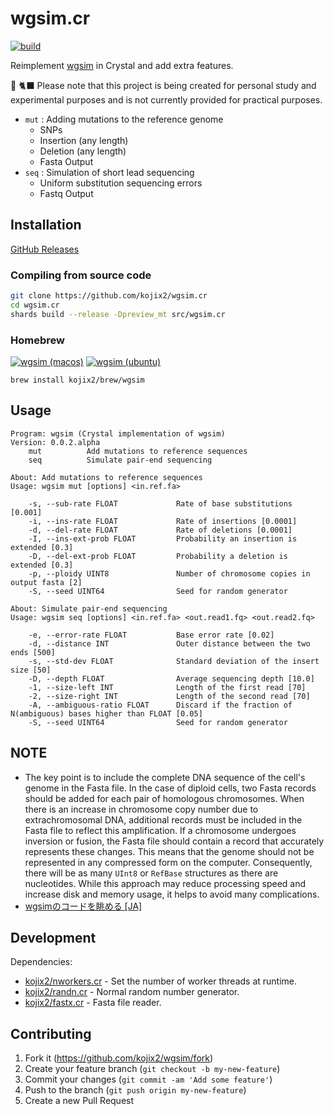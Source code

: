 # wgsim.cr

[![build](https://github.com/kojix2/wgsim.cr/actions/workflows/build.yml/badge.svg)](https://github.com/kojix2/wgsim.cr/actions/workflows/build.yml)

Reimplement [wgsim](https://github.com/lh3/wgsim) in Crystal and add extra features.

:yarn: :black_cat: Please note that this project is being created for personal study and experimental purposes and is not currently provided for practical purposes.

- `mut` : Adding mutations to the reference genome
  - SNPs
  - Insertion (any length)
  - Deletion (any length)
  - Fasta Output
- `seq` : Simulation of short lead sequencing
  - Uniform substitution sequencing errors
  - Fastq Output

## Installation

[GitHub Releases](https://github.com/kojix2/wgsim.cr/releases/latest)

### Compiling from source code

```sh
git clone https://github.com/kojix2/wgsim.cr
cd wgsim.cr
shards build --release -Dpreview_mt src/wgsim.cr
```

### Homebrew

[![wgsim (macos)](https://github.com/kojix2/homebrew-brew/actions/workflows/wgsim-macos.yml/badge.svg)](https://github.com/kojix2/homebrew-brew/actions/workflows/wgsim-macos.yml)
[![wgsim (ubuntu)](https://github.com/kojix2/homebrew-brew/actions/workflows/wgsim-ubuntu.yml/badge.svg)](https://github.com/kojix2/homebrew-brew/actions/workflows/wgsim-ubuntu.yml)

```
brew install kojix2/brew/wgsim
```

## Usage

```
Program: wgsim (Crystal implementation of wgsim)
Version: 0.0.2.alpha
    mut          Add mutations to reference sequences
    seq          Simulate pair-end sequencing
```

```
About: Add mutations to reference sequences
Usage: wgsim mut [options] <in.ref.fa>

    -s, --sub-rate FLOAT             Rate of base substitutions [0.001]
    -i, --ins-rate FLOAT             Rate of insertions [0.0001]
    -d, --del-rate FLOAT             Rate of deletions [0.0001]
    -I, --ins-ext-prob FLOAT         Probability an insertion is extended [0.3]
    -D, --del-ext-prob FLOAT         Probability a deletion is extended [0.3]
    -p, --ploidy UINT8               Number of chromosome copies in output fasta [2]
    -S, --seed UINT64                Seed for random generator
```

```
About: Simulate pair-end sequencing
Usage: wgsim seq [options] <in.ref.fa> <out.read1.fq> <out.read2.fq>

    -e, --error-rate FLOAT           Base error rate [0.02]
    -d, --distance INT               Outer distance between the two ends [500]
    -s, --std-dev FLOAT              Standard deviation of the insert size [50]
    -D, --depth FLOAT                Average sequencing depth [10.0]
    -1, --size-left INT              Length of the first read [70]
    -2, --size-right INT             Length of the second read [70]
    -A, --ambiguous-ratio FLOAT      Discard if the fraction of N(ambiguous) bases higher than FLOAT [0.05]
    -S, --seed UINT64                Seed for random generator
```

## NOTE

- The key point is to include the complete DNA sequence of the cell's genome in the Fasta file. In the case of diploid cells, two Fasta records should be added for each pair of homologous chromosomes. When there is an increase in chromosome copy number due to extrachromosomal DNA, additional records must be included in the Fasta file to reflect this amplification. If a chromosome undergoes inversion or fusion, the Fasta file should contain a record that accurately represents these changes. This means that the genome should not be represented in any compressed form on the computer. Consequently, there will be as many `UInt8` or `RefBase` structures as there are nucleotides. While this approach may reduce processing speed and increase disk and memory usage, it helps to avoid many complications.
- [wgsimのコードを眺める [JA]](https://qiita.com/kojix2/items/35318fbefe0e2ea9fca1)

## Development

Dependencies:

- [kojix2/nworkers.cr](https://github.com/kojix2/nworkers.cr) - Set the number of worker threads at runtime.
- [kojix2/randn.cr](https://github.com/kojix2/randn.cr) - Normal random number generator.
- [kojix2/fastx.cr](https://github.com/kojix2/fastx.cr) - Fasta file reader.
  
## Contributing

1. Fork it (<https://github.com/kojix2/wgsim/fork>)
2. Create your feature branch (`git checkout -b my-new-feature`)
3. Commit your changes (`git commit -am 'Add some feature'`)
4. Push to the branch (`git push origin my-new-feature`)
5. Create a new Pull Request
